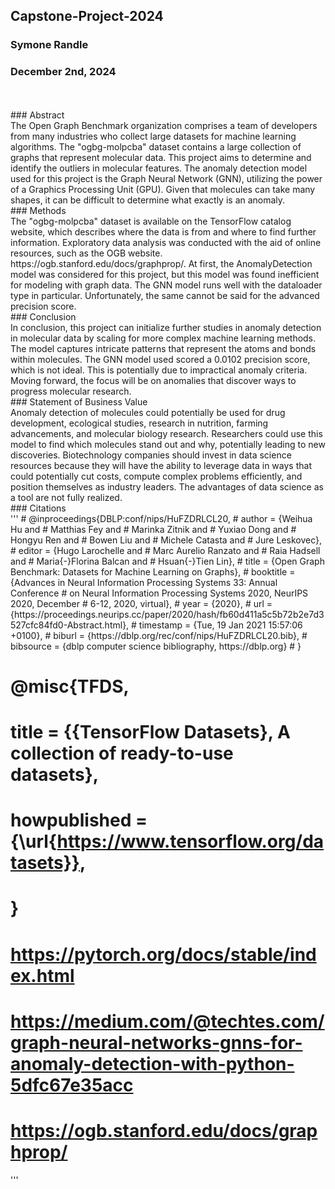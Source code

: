 ## Capstone-Project-2024 

### Symone Randle

### December 2nd, 2024
<br>
<br>
### Abstract
<br>
The Open Graph Benchmark organization comprises a team of developers from many industries who collect
large datasets for machine learning algorithms. The "ogbg-molpcba" dataset contains a large collection
of graphs that represent molecular data. This project aims to determine and identify the outliers in
molecular features. The anomaly detection model used for this project is the Graph Neural Network (GNN),
utilizing the power of a Graphics Processing Unit (GPU). Given that molecules can take many
shapes, it can be difficult to determine what exactly is an anomaly.
<br>
### Methods
<br>
The "ogbg-molpcba" dataset is available on the TensorFlow catalog website, which describes where the 
data is from and where to find further information. Exploratory data analysis was conducted with the
aid of online resources, such as the OGB website. https://ogb.stanford.edu/docs/graphprop/. At first,
the AnomalyDetection model was considered for this project, but this model was found inefficient
for modeling with graph data. The GNN model runs well with the dataloader type in particular. 
Unfortunately, the same cannot be said for the advanced precision score.
<br>
### Conclusion
<br>
In conclusion, this project can initialize further studies in anomaly detection in molecular data 
by scaling for more complex machine learning methods. The model captures intricate patterns that 
represent the atoms and bonds within molecules. The GNN model used scored a 0.0102 precision score,
which is not ideal. This is potentially due to impractical anomaly criteria. Moving forward, the 
focus will be on anomalies that discover ways to progress molecular research.
<br>
### Statement of Business Value
<br>
Anomaly detection of molecules could potentially be used for drug development, ecological studies, 
research in nutrition, farming advancements, and molecular biology research. Researchers could use
this model to find which molecules stand out and why, potentially leading to new discoveries. 
Biotechnology companies should invest in data science resources because they will have the ability to
leverage data in ways that could potentially cut costs, compute complex problems efficiently, and 
position themselves as industry leaders. The advantages of data science as a tool are not fully 
realized.
<br>
### Citations
<br>
'''
# @inproceedings{DBLP:conf/nips/HuFZDRLCL20,
#   author    = {Weihua Hu and
#                Matthias Fey and
#                Marinka Zitnik and
#                Yuxiao Dong and
#                Hongyu Ren and
#                Bowen Liu and
#                Michele Catasta and
#                Jure Leskovec},
#   editor    = {Hugo Larochelle and
#                Marc Aurelio Ranzato and
#                Raia Hadsell and
#                Maria{-}Florina Balcan and
#                Hsuan{-}Tien Lin},
#   title     = {Open Graph Benchmark: Datasets for Machine Learning on Graphs},
#   booktitle = {Advances in Neural Information Processing Systems 33: Annual Conference
#                on Neural Information Processing Systems 2020, NeurIPS 2020, December
#                6-12, 2020, virtual},
#   year      = {2020},
#   url       = {https://proceedings.neurips.cc/paper/2020/hash/fb60d411a5c5b72b2e7d3527cfc84fd0-Abstract.html},
#   timestamp = {Tue, 19 Jan 2021 15:57:06 +0100},
#   biburl    = {https://dblp.org/rec/conf/nips/HuFZDRLCL20.bib},
#   bibsource = {dblp computer science bibliography, https://dblp.org}
# }


# @misc{TFDS,
#   title = {{TensorFlow Datasets}, A collection of ready-to-use datasets},
#   howpublished = {\url{https://www.tensorflow.org/datasets}},
# }

# https://pytorch.org/docs/stable/index.html
# https://medium.com/@techtes.com/graph-neural-networks-gnns-for-anomaly-detection-with-python-5dfc67e35acc
# https://ogb.stanford.edu/docs/graphprop/
'''
